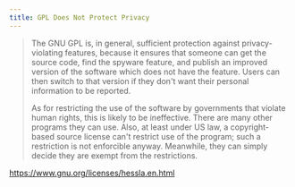 ```yaml
---
title: GPL Does Not Protect Privacy
---
```


> The GNU GPL is, in general, sufficient protection against privacy-violating features, because it ensures that someone can get the source code, find the spyware feature, and publish an improved version of the software which does not have the feature. Users can then switch to that version if they don't want their personal information to be reported.
>
> As for restricting the use of the software by governments that violate human rights, this is likely to be ineffective. There are many other programs they can use. Also, at least under US law, a copyright-based source license can't restrict use of the program; such a restriction is not enforcible anyway. Meanwhile, they can simply decide they are exempt from the restrictions.

https://www.gnu.org/licenses/hessla.en.html
